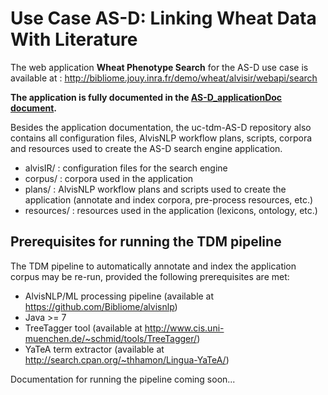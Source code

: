 # Use Case AS-D: Linking Wheat Data With Literature


The web application **Wheat Phenotype Search** for the AS-D use case is available at : http://bibliome.jouy.inra.fr/demo/wheat/alvisir/webapi/search

**The application is fully documented in the [AS-D_applicationDoc document](AS-D_applicationDoc.adoc).**

Besides the application documentation, the uc-tdm-AS-D repository also contains all configuration files, AlvisNLP workflow plans, scripts, corpora and resources used to create the AS-D search engine application.

- alvisIR/ : configuration files for the search engine
- corpus/ : corpora used in the application
- plans/ : AlvisNLP workflow plans and scripts used to create the application (annotate and index corpora, pre-process resources, etc.)
- resources/ : resources used in the application (lexicons, ontology, etc.)

## Prerequisites for running the TDM pipeline

The TDM pipeline to automatically annotate and index the application corpus may be re-run, provided the following prerequisites are met:

- AlvisNLP/ML processing pipeline (available at https://github.com/Bibliome/alvisnlp)
- Java >= 7
- TreeTagger tool (available at http://www.cis.uni-muenchen.de/~schmid/tools/TreeTagger/)
- YaTeA term extractor (available at http://search.cpan.org/~thhamon/Lingua-YaTeA/)

Documentation for running the pipeline coming soon...
